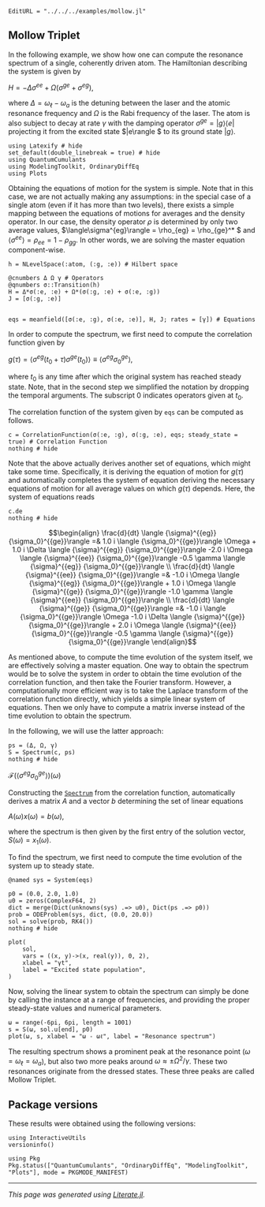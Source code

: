 ```@meta
EditURL = "../../../examples/mollow.jl"
```

## Mollow Triplet

In the following example, we show how one can compute the resonance spectrum of a single, coherently driven atom. The Hamiltonian describing the system is given by

$H = -\Delta\sigma^{ee} + \Omega\left(\sigma^{ge} + \sigma^{eg}\right),$

where $\Delta = \omega_\ell - \omega_a$ is the detuning between the laser and the atomic resonance frequency and $\Omega$ is the Rabi frequency of the laser. The atom is also subject to decay at rate $\gamma$ with the damping operator $\sigma^{ge} = |g\rangle \langle e |$ projecting it from the excited state $|e\rangle $ to its ground state $|g\rangle$.

````@example mollow
using Latexify # hide
set_default(double_linebreak = true) # hide
using QuantumCumulants
using ModelingToolkit, OrdinaryDiffEq
using Plots
````

Obtaining the equations of motion for the system is simple. Note that in this case, we are not actually making any assumptions: in the special case of a single atom (even if it has more than two levels), there exists a simple mapping between the equations of motions for averages and the density operator. In our case, the density operator $\rho$ is determined by only two average values, $\langle\sigma^{eg}\rangle = \rho_{eg} = \rho_{ge}^* $ and $\langle \sigma^{ee}\rangle = \rho_{ee} = 1 - \rho_{gg}$. In other words, we are solving the master equation component-wise.

````@example mollow
h = NLevelSpace(:atom, (:g, :e)) # Hilbert space

@cnumbers Δ Ω γ # Operators
@qnumbers σ::Transition(h)
H = Δ*σ(:e, :e) + Ω*(σ(:g, :e) + σ(:e, :g))
J = [σ(:g, :e)]


eqs = meanfield([σ(:e, :g), σ(:e, :e)], H, J; rates = [γ]) # Equations
````

In order to compute the spectrum, we first need to compute the correlation function given by

$g(\tau) = \langle \sigma^{eg}(t_0+\tau)\sigma^{ge}(t_0)\rangle \equiv \langle \sigma^{eg}\sigma^{ge}_0\rangle,$

where $t_0$ is any time after which the original system has reached steady state. Note, that in the second step we simplified the notation by dropping the temporal arguments. The subscript $0$ indicates operators given at $t_0$.

The correlation function of the system given by `eqs` can be computed as follows.

````@example mollow
c = CorrelationFunction(σ(:e, :g), σ(:g, :e), eqs; steady_state = true) # Correlation Function
nothing # hide
````

Note that the above actually derives another set of equations, which might take some time. Specifically, it is deriving the equation of motion for $g(\tau)$ and automatically completes the system of equation deriving the necessary equations of motion for all average values on which $g(\tau)$ depends. Here, the system of equations reads

````@example mollow
c.de
nothing # hide
````

```math
\begin{align}
\frac{d}{dt} \langle {\sigma}^{{eg}}  {\sigma_0}^{{ge}}\rangle  =& 1.0 i \langle {\sigma_0}^{{ge}}\rangle  \Omega + 1.0 i \Delta \langle {\sigma}^{{eg}}  {\sigma_0}^{{ge}}\rangle  -2.0 i \Omega \langle {\sigma}^{{ee}}  {\sigma_0}^{{ge}}\rangle  -0.5 \gamma \langle {\sigma}^{{eg}}  {\sigma_0}^{{ge}}\rangle  \\
\frac{d}{dt} \langle {\sigma}^{{ee}}  {\sigma_0}^{{ge}}\rangle  =& -1.0 i \Omega \langle {\sigma}^{{eg}}  {\sigma_0}^{{ge}}\rangle  + 1.0 i \Omega \langle {\sigma}^{{ge}}  {\sigma_0}^{{ge}}\rangle  -1.0 \gamma \langle {\sigma}^{{ee}}  {\sigma_0}^{{ge}}\rangle  \\
\frac{d}{dt} \langle {\sigma}^{{ge}}  {\sigma_0}^{{ge}}\rangle  =& -1.0 i \langle {\sigma_0}^{{ge}}\rangle  \Omega -1.0 i \Delta \langle {\sigma}^{{ge}}  {\sigma_0}^{{ge}}\rangle  + 2.0 i \Omega \langle {\sigma}^{{ee}}  {\sigma_0}^{{ge}}\rangle  -0.5 \gamma \langle {\sigma}^{{ge}}  {\sigma_0}^{{ge}}\rangle
\end{align}
```
As mentioned above, to compute the time evolution of the system itself, we are effectively solving a master equation. One way to obtain the spectrum would be to solve the system in order to obtain the time evolution of the correlation function, and then take the Fourier transform. However, a computationally more efficient way is to take the Laplace transform of the correlation function directly, which yields a simple linear system of equations. Then we only have to compute a matrix inverse instead of the time evolution to obtain the spectrum.

In the following, we will use the latter approach:

````@example mollow
ps = (Δ, Ω, γ)
S = Spectrum(c, ps)
nothing # hide
````

$\mathcal{F}(\langle {σ}^{{eg}}  {σ_0}^{{ge}}\rangle )(\omega)$

Constructing the [`Spectrum`](@ref) from the correlation function, automatically derives a matrix $A$ and a vector $b$ determining the set of linear equations

$A(\omega)x(\omega) = b(\omega),$

where the spectrum is then given by the first entry of the solution vector, $S(\omega)=x_1(\omega)$.

To find the spectrum, we first need to compute the time evolution of the system up to steady state.

````@example mollow
@named sys = System(eqs)

p0 = (0.0, 2.0, 1.0)
u0 = zeros(ComplexF64, 2)
dict = merge(Dict(unknowns(sys) .=> u0), Dict(ps .=> p0))
prob = ODEProblem(sys, dict, (0.0, 20.0))
sol = solve(prob, RK4())
nothing # hide
````

````@example mollow
plot(
    sol,
    vars = ((x, y)->(x, real(y)), 0, 2),
    xlabel = "γt",
    label = "Excited state population",
)
````

Now, solving the linear system to obtain the spectrum can simply be done by calling the instance at a range of frequencies, and providing the proper steady-state values and numerical parameters.

````@example mollow
ω = range(-6pi, 6pi, length = 1001)
s = S(ω, sol.u[end], p0)
plot(ω, s, xlabel = "ω - ωℓ", label = "Resonance spectrum")
````

The resulting spectrum shows a prominent peak at the resonance point ($\omega=\omega_\ell=\omega_a$), but also two more peaks around $\omega \approx \pm \Omega^2/\gamma$. These two resonances originate from the dressed states. These three peaks are called Mollow Triplet.

## Package versions

These results were obtained using the following versions:

````@example mollow
using InteractiveUtils
versioninfo()

using Pkg
Pkg.status(["QuantumCumulants", "OrdinaryDiffEq", "ModelingToolkit", "Plots"], mode = PKGMODE_MANIFEST)
````

---

*This page was generated using [Literate.jl](https://github.com/fredrikekre/Literate.jl).*

